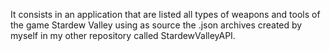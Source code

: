 It consists in an application that are listed all types of weapons and tools of the game Stardew Valley using as source the .json archives created by myself in my other repository called StardewValleyAPI.
